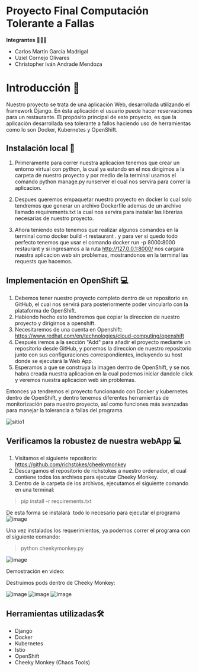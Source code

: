# Proyecto Final Computación Tolerante a Fallas

**Integrantes** 🧑‍🤝‍🧑 

- Carlos Martín García Madrigal
- Uziel Cornejo Olivares
- Christopher Iván Andrade Mendoza

# Introducción 📝

Nuestro proyecto se trata de una aplicación Web, desarrollada utilizando el framework Django. En ésta aplicación el usuario puede hacer reservaciones para un restaurante.
El propósito principal de este proyecto, es que la aplicación desarrollada sea tolerante a fallos haciendo uso de herramientas como lo son Docker, Kubernetes y OpenShift.

## Instalación local 🔨

1) Primeramente para correr nuestra aplicacion tenemos que crear un entorno virtual con python, la cual ya estando en el nos dirigimos a la carpeta de nuestro proyecto y por medio de la terminal usamos el comando python manage.py runserver el cual nos servira para correr la aplicacion.

2) Despues queremos empaquetar nuestro proyecto en docker lo cual solo tendremos que generar un archivo Dockerfile ademas de un archivo llamado requirements.txt la cual nos servira para instalar las librerias necesarias de nuestro proyecto.

3) Ahora teniendo esto tenemos que realizar algunos comandos en la terminal como docker build -t restaurant . y para ver si quedo todo perfecto tenemos que usar el comando docker run -p 8000:8000 restaurant y si ingresamos a la ruta http://127.0.0.1:8000/ nos cargara nuestra aplicacion web sin problemas, mostrandonos en la terminal las requests que hacemos.


## Implementación en OpenShift 💻

1) Debemos tener nuestro proyecto completo dentro de un repositorio en GitHub, el cual nos servirá para posteriormente poder vincularlo con la plataforma de OpenShift.
2) Habiendo hecho esto tendremos que copiar la direccion de nuestro proyecto y dirigirnos a openshift.
3) Necesitaremos de una cuenta en Openshift: https://www.redhat.com/en/technologies/cloud-computing/openshift
4) Después iremos a la sección "Add" para añadir el proyecto mediante un repositorio desde GitHub, y ponemos la direccion de nuestro repositorio junto con sus configuraciones correspondientes, incluyendo su host donde se ejecutará la Web App.
5) Esperamos a que se construya la imagen dentro de OpenShift, y se nos habra creada nuestra aplicacion en la cual podemos iniciar dandole click y veremos nuestra aplicacion web sin problemas.

Entonces ya tendremos el proyecto funcionando con Docker y kubernetes dentro de OpenShift, y dentro tenemos diferentes herramientas de monitorización para nuestro proyecto, así como funciones más avanzadas para manejar la tolerancia a fallas del programa.

![sitio1](https://user-images.githubusercontent.com/100398389/204075343-711c28d0-ee3d-4b06-89d3-ee319c2b3d2a.jpg)


## Verificamos la robustez de nuestra webApp 💻

1) Visitamos el siguiente repositorio: https://github.com/richstokes/cheekymonkey
2) Descargamos el repositorio de richstokes a nuestro ordenador, el cual contiene todos los archivos para ejecutar Cheeky Monkey.
3) Dentro de la carpeta de los archivos, ejecutamos el siguiente comando en una terminal:

>pip install -r requirements.txt

De esta forma se instalará  todo lo necesario para ejecutar el programa
![image](https://user-images.githubusercontent.com/100398389/205413032-609722ca-9493-44ea-9bd4-0173c1d8fff7.png)

Una vez instalados los requerimientos, ya podemos correr el programa con el siguiente comando:

>python cheekymonkey.py

![image](https://user-images.githubusercontent.com/100398389/205413319-f34f4a8c-d6c1-44dc-b468-b1b93e5287f5.png)

Demostración en video:

Destruimos pods dentro de Cheeky Monkey: 

![image](https://user-images.githubusercontent.com/100398389/205413535-3286ebab-434a-4bac-b8fb-d5c8d79389c5.png)
![image](https://user-images.githubusercontent.com/100398389/205413539-e5b448d1-40a5-4dac-a584-621a9e195223.png)
![image](https://user-images.githubusercontent.com/100398389/205413544-a016592a-2878-458f-bc4f-a4773c4062a6.png)


## Herramientas utilizadas🛠

- Django
- Docker
- Kubernetes
- Istio
- OpenShift
- Cheeky Monkey (Chaos Tools)
